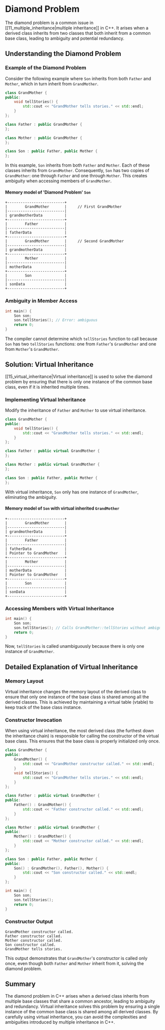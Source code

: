 # Diamond Problem

The diamond problem is a common issue in [[11_multiple_inheritance|multiple inheritance]] in C++. It arises when a derived class inherits from two classes that both inherit from a common base class, leading to ambiguity and potential redundancy.

## Understanding the Diamond Problem

### Example of the Diamond Problem

Consider the following example where `Son` inherits from both `Father` and `Mother`, which in turn inherit from `GrandMother`.

```cpp
class GrandMother {
public:
    void tellStories() {
        std::cout << "GrandMother tells stories." << std::endl;
    }
};

class Father : public GrandMother {
};

class Mother : public GrandMother {
};

class Son : public Father, public Mother {
};
```

In this example, `Son` inherits from both `Father` and `Mother`. Each of these classes inherits from `GrandMother`. Consequently, `Son` has two copies of `GrandMother`: one through `Father` and one through `Mother`. This creates ambiguity when accessing members of `GrandMother`.
#### Memory model of 'Diamond Problem' `Son`

```
+--------------------------+
|        GrandMother       |     // First GrandMother
|--------------------------|
| grandmotherData          |
+--------------------------+
|        Father            |
|--------------------------|
| fatherData               |
+--------------------------+
|        GrandMother       |     // Second GrandMother
|--------------------------|
| grandmotherData          |
+--------------------------+
|        Mother            |
|--------------------------|
| motherData               |
+--------------------------+
|        Son               |
|--------------------------|
| sonData                  |
+--------------------------+
```

### Ambiguity in Member Access

```cpp
int main() {
    Son son;
    son.tellStories(); // Error: ambiguous
    return 0;
}
```

The compiler cannot determine which `tellStories` function to call because `Son` has two `tellStories` functions: one from `Father`'s `GrandMother` and one from `Mother`'s `GrandMother`.

## Solution: Virtual Inheritance

[[15_virtual_inheritance|Virtual inheritance]] is used to solve the diamond problem by ensuring that there is only one instance of the common base class, even if it is inherited multiple times.

### Implementing Virtual Inheritance

Modify the inheritance of `Father` and `Mother` to use virtual inheritance.

```cpp
class GrandMother {
public:
    void tellStories() {
        std::cout << "GrandMother tells stories." << std::endl;
    }
};

class Father : public virtual GrandMother {
};

class Mother : public virtual GrandMother {
};

class Son : public Father, public Mother {
};
```

With virtual inheritance, `Son` only has one instance of `GrandMother`, eliminating the ambiguity.

#### Memory model of `Son` with virtual inherited `GrandMother`

```
+--------------------------+
|        GrandMother       |
|--------------------------|
| grandmotherData          |
+--------------------------+
|        Father            |
|--------------------------|
| fatherData               |
| Pointer to GrandMother   |
+--------------------------+
|        Mother            |
|--------------------------|
| motherData               |
| Pointer to GrandMother   |
+--------------------------+
|        Son               |
|--------------------------|
| sonData                  |
+--------------------------+

```
### Accessing Members with Virtual Inheritance

```cpp
int main() {
    Son son;
    son.tellStories(); // Calls GrandMother::tellStories without ambiguity
    return 0;
}
```

Now, `tellStories` is called unambiguously because there is only one instance of `GrandMother`.

## Detailed Explanation of Virtual Inheritance

### Memory Layout

Virtual inheritance changes the memory layout of the derived class to ensure that only one instance of the base class is shared among all the derived classes. This is achieved by maintaining a virtual table (vtable) to keep track of the base class instance.

### Constructor Invocation

When using virtual inheritance, the most derived class (the furthest down the inheritance chain) is responsible for calling the constructor of the virtual base class. This ensures that the base class is properly initialized only once.

```cpp
class GrandMother {
public:
    GrandMother() {
        std::cout << "GrandMother constructor called." << std::endl;
    }
    void tellStories() {
        std::cout << "GrandMother tells stories." << std::endl;
    }
};

class Father : public virtual GrandMother {
public:
    Father() : GrandMother() {
        std::cout << "Father constructor called." << std::endl;
    }
};

class Mother : public virtual GrandMother {
public:
    Mother() : GrandMother() {
        std::cout << "Mother constructor called." << std::endl;
    }
};

class Son : public Father, public Mother {
public:
    Son() : GrandMother(), Father(), Mother() {
        std::cout << "Son constructor called." << std::endl;
    }
};

int main() {
    Son son;
    son.tellStories();
    return 0;
}
```

### Constructor Output

```
GrandMother constructor called.
Father constructor called.
Mother constructor called.
Son constructor called.
GrandMother tells stories.
```

This output demonstrates that `GrandMother`'s constructor is called only once, even though both `Father` and `Mother` inherit from it, solving the diamond problem.

## Summary

The diamond problem in C++ arises when a derived class inherits from multiple base classes that share a common ancestor, leading to ambiguity and redundancy. Virtual inheritance solves this problem by ensuring a single instance of the common base class is shared among all derived classes. By carefully using virtual inheritance, you can avoid the complexities and ambiguities introduced by multiple inheritance in C++.